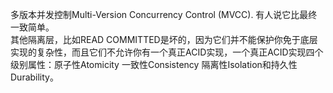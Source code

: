 多版本并发控制Multi-Version Concurrency Control (MVCC). 有人说它比最终一致简单。  
其他隔离层，比如READ COMMITTED是坏的，因为它们并不能保护你免于底层实现的复杂性，而且它们不允许你有一个真正ACID实现，一个真正ACID实现四个级别属性：原子性Atomicity 一致性Consistency 隔离性Isolation和持久性Durability。